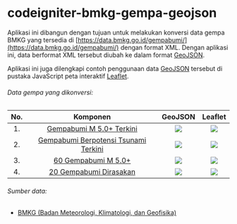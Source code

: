 # codeigniter-bmkg-gempa-geojson

Aplikasi ini dibangun dengan tujuan untuk melakukan konversi data gempa BMKG yang tersedia di [https://data.bmkg.go.id/gempabumi/](https://data.bmkg.go.id/gempabumi/) dengan format XML. Dengan aplikasi ini, data berformat XML tersebut diubah ke dalam format [GeoJSON](https://tools.ietf.org/html/rfc7946).

Aplikasi ini juga dilengkapi contoh penggunaan data [GeoJSON](https://tools.ietf.org/html/rfc7946) tersebut di pustaka JavaScript peta interaktif [Leaflet](https://leafletjs.com/).

###### Data gempa yang dikonversi:

| No. |                                     Komponen                                      |                             GeoJSON                              |                             Leaflet                              |
| :-: | :-------------------------------------------------------------------------------: | :--------------------------------------------------------------: | :--------------------------------------------------------------: |
| 1.  |        [ Gempabumi M 5.0+ Terkini ](https://data.bmkg.go.id/autogempa.xml)        | <img src = "https://img.shields.io/badge/status-100%25-green" /> | <img src = "https://img.shields.io/badge/status-100%25-green" /> |
| 2.  | [ Gempabumi Berpotensi Tsunami Terkini ](https://data.bmkg.go.id/lasttsunami.xml) | <img src = "https://img.shields.io/badge/status-100%25-green" /> | <img src = "https://img.shields.io/badge/status-100%25-green" /> |
| 3.  |         [ 60 Gempabumi M 5.0+ ](https://data.bmkg.go.id/gempaterkini.xml)         |   <img src = "https://img.shields.io/badge/status-0%25-red" />   |   <img src = "https://img.shields.io/badge/status-0%25-red" />   |
| 4.  |      [ 20 Gempabumi Dirasakan ](https://data.bmkg.go.id/gempadirasakan.xml)       |   <img src = "https://img.shields.io/badge/status-0%25-red" />   |   <img src = "https://img.shields.io/badge/status-0%25-red" />   |

###### Sumber data:

- [BMKG (Badan Meteorologi, Klimatologi, dan Geofisika)](https://data.bmkg.go.id/gempabumi/)
